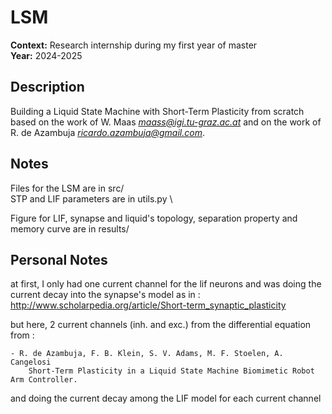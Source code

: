 # LSM

**Context:** Research internship during my first year of master\
**Year:** 2024-2025

## Description

Building a Liquid State Machine with Short-Term Plasticity from scratch based on the work of W. Maas *maass@igi.tu-graz.ac.at* and on the work of R. de Azambuja *ricardo.azambuja@gmail.com*.

## Notes

Files for the LSM are in src/ \
STP and LIF parameters are in utils.py \

Figure for LIF, synapse and liquid's topology, separation property and memory curve are in results/



## Personal Notes

at first, I only had one current channel for the lif neurons and was doing the current decay into the synapse's model as in : http://www.scholarpedia.org/article/Short-term_synaptic_plasticity

but here, 2 current channels (inh. and exc.) from the differential equation from :
    
    - R. de Azambuja, F. B. Klein, S. V. Adams, M. F. Stoelen, A. Cangelosi
        Short-Term Plasticity in a Liquid State Machine Biomimetic Robot Arm Controller.

and doing the current decay among the LIF model for each current channel


